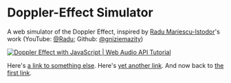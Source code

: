 # Doppler-Effect Simulator

A web simulator of the Doppler Effect, inspired by [Radu Mariescu-Istodor]()'s work (YouTube: [@Radu](https://www.youtube.com/@Radu); Github: [@gniziemazity](https://github.com/gniziemazity))

[![Doppler Effect with JavaScript | Web Audio API Tutorial](https://img.youtube.com/vi/5vI4m9qs9IY/0.jpg)](https://www.youtube.com/watch?v=5vI4m9qs9IY)

Here's [a link to something else][another place].
Here's [yet another link][another-link].
And now back to [the first link][another place].

[another place]: www.github.com
[another-link]: www.google.com
